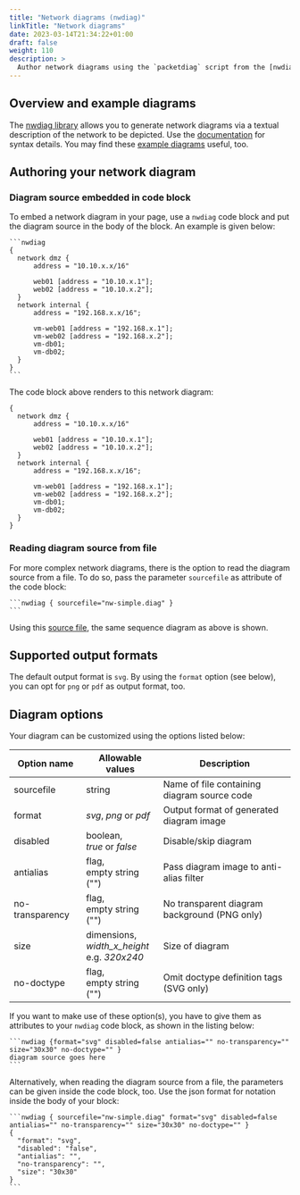 ```yaml
---
title: "Network diagrams (nwdiag)"
linkTitle: "Network diagrams"
date: 2023-03-14T21:34:22+01:00
draft: false
weight: 110
description: >
  Author network diagrams using the `packetdiag` script from the [nwdiag](http://blockdiag.com/en/nwdiag/) library.
---
```

## Overview and example diagrams

The [nwdiag library](https://github.com/blockdiag/nwdiag) allows you to generate network diagrams via a textual description of the network to be depicted. Use the [documentation](http://blockdiag.com/en/nwdiag/) for syntax details.
You may find these [example diagrams](https://github.com/blockdiag/nwdiag/tree/master/examples/nwdiag) useful, too.

## Authoring your network diagram

### Diagram source embedded in code block

To embed a network diagram in your page, use a `nwdiag` code block and put the diagram source in the body of the block. An example is given below: 

````
```nwdiag
{
  network dmz {
      address = "10.10.x.x/16"

      web01 [address = "10.10.x.1"];
      web02 [address = "10.10.x.2"];
  }
  network internal {
      address = "192.168.x.x/16";

      vm-web01 [address = "192.168.x.1"];
      vm-web02 [address = "192.168.x.2"];
      vm-db01;
      vm-db02;
  }
}
```
````

The code block above renders to this network diagram:

```nwdiag
{
  network dmz {
      address = "10.10.x.x/16"

      web01 [address = "10.10.x.1"];
      web02 [address = "10.10.x.2"];
  }
  network internal {
      address = "192.168.x.x/16";

      vm-web01 [address = "192.168.x.1"];
      vm-web02 [address = "192.168.x.2"];
      vm-db01;
      vm-db02;
  }
}
```

### Reading diagram source from file

For more complex network diagrams, there is the option to read the diagram source from a file. To do so, pass the parameter `sourcefile` as attribute of the code block:

````
```nwdiag { sourcefile="nw-simple.diag" }
```
````

Using this [source file](nw-simple.diag), the same sequence diagram as above is shown.

## Supported output formats

The default output format is `svg`. By using the `format` option (see below), you can opt for `png` or `pdf` as output format, too. 

## Diagram options

Your diagram can be customized using the options listed below: 

| Option name     | Allowable values                                  | Description                                  |
|-----------------|---------------------------------------------------|----------------------------------------------|
| sourcefile      | string                                            | Name of file containing diagram source code  |
| format          | _svg_, _png_ or _pdf_                             | Output format of generated diagram image     |
| disabled        | boolean,<br>_true_ or _false_                     | Disable/skip diagram                         |
| antialias       | flag,<br>empty string ("")                        | Pass diagram image to anti-alias filter      |
| no-transparency | flag,<br>empty string ("")                        | No transparent diagram background (PNG only) |
| size            | dimensions,<br>_width_x_height_<br>e.g. _320x240_ | Size of diagram                              |
| no-doctype      | flag,<br>empty string ("")                        | Omit doctype definition tags (SVG only)      |

If you want to make use of these option(s), you have to give them as attributes to your `nwdiag` code block, as shown in the listing below:

````
```nwdiag {format="svg" disabled=false antialias="" no-transparency="" size="30x30" no-doctype="" }
diagram source goes here
```
````

Alternatively, when reading the diagram source from a file, the parameters can be given inside the code block, too. Use the json format for notation inside the body of your block:

````
```nwdiag { sourcefile="nw-simple.diag" format="svg" disabled=false antialias="" no-transparency="" size="30x30" no-doctype="" }
{
  "format": "svg",
  "disabled": "false",
  "antialias": "",
  "no-transparency": "",
  "size": "30x30"
}
```
````
